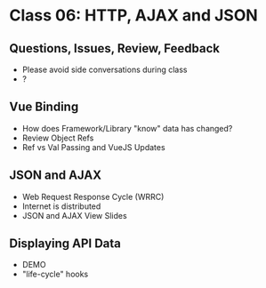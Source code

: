 Class 06: HTTP, AJAX and JSON
===

## Questions, Issues, Review, Feedback

* Please avoid side conversations during class
* ?

## Vue Binding

* How does Framework/Library "know" data has changed?
* Review Object Refs
* Ref vs Val Passing and VueJS Updates

## JSON and AJAX

* Web Request Response Cycle (WRRC)
* Internet is distributed
* JSON and AJAX View Slides

## Displaying API Data

* DEMO
* "life-cycle" hooks